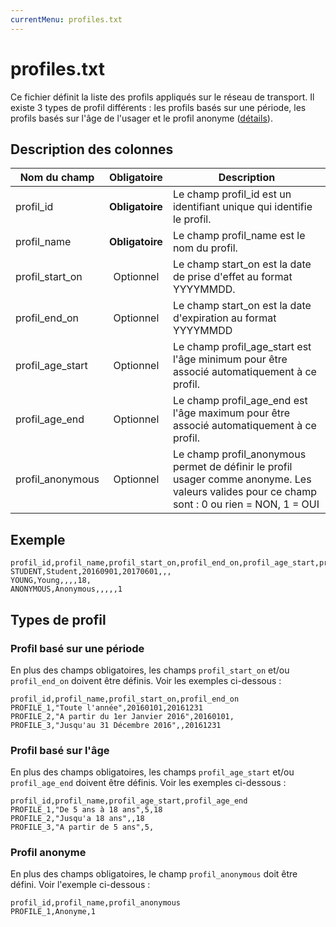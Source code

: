 ```yaml
---
currentMenu: profiles.txt
---
```


# profiles.txt

Ce fichier définit la liste des profils appliqués sur le réseau de transport. Il existe 3 types de profil différents : les profils basés sur une période, les profils basés sur l'âge de l'usager et le profil anonyme ([détails](#types-de-profil)).

## Description des colonnes

| Nom du champ      |  Obligatoire    |  Description |
|------------------|:------------:|----------|
| profil_id       | **Obligatoire** | Le champ profil_id est un identifiant unique qui identifie le profil. |  
| profil_name      | **Obligatoire** | Le champ profil_name est le nom du profil. |
| profil_start_on  |  Optionnel    | Le champ start_on est la date de prise d'effet au format YYYYMMDD. |
| profil_end_on    |  Optionnel    | Le champ start_on est la date d'expiration au format YYYYMMDD |
| profil_age_start |  Optionnel    | Le champ profil_age_start est l'âge minimum pour être associé automatiquement à ce profil. |
| profil_age_end   |  Optionnel    | Le champ profil_age_end est l'âge maximum pour être associé automatiquement à ce profil. |
| profil_anonymous |  Optionnel    | Le champ profil_anonymous permet de définir le profil usager comme anonyme. Les valeurs valides pour ce champ sont : 0 ou rien = NON, 1 = OUI |

## Exemple
```
profil_id,profil_name,profil_start_on,profil_end_on,profil_age_start,profil_age_end,profil_anonymous
STUDENT,Student,20160901,20170601,,,
YOUNG,Young,,,,18,
ANONYMOUS,Anonymous,,,,,1
```

## Types de profil

### Profil basé sur une période

En plus des champs obligatoires, les champs `profil_start_on` et/ou `profil_end_on` doivent être définis. Voir les exemples ci-dessous :  

```
profil_id,profil_name,profil_start_on,profil_end_on
PROFILE_1,"Toute l'année",20160101,20161231
PROFILE_2,"A partir du 1er Janvier 2016",20160101,
PROFILE_3,"Jusqu'au 31 Décembre 2016",,20161231
```

### Profil basé sur l'âge

En plus des champs obligatoires, les champs `profil_age_start` et/ou `profil_age_end` doivent être définis. Voir les exemples ci-dessous :  

```
profil_id,profil_name,profil_age_start,profil_age_end
PROFILE_1,"De 5 ans à 18 ans",5,18
PROFILE_2,"Jusqu'a 18 ans",,18
PROFILE_3,"A partir de 5 ans",5,
```

### Profil anonyme

En plus des champs obligatoires, le champ `profil_anonymous` doit être défini. Voir l'exemple ci-dessous :  

```
profil_id,profil_name,profil_anonymous
PROFILE_1,Anonyme,1
```
